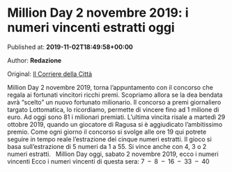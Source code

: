 
# Million Day 2 novembre 2019: i numeri vincenti estratti oggi

Published at: **2019-11-02T18:49:58+00:00**

Author: **Redazione**

Original: [Il Corriere della Città](https://www.ilcorrieredellacitta.com/news/million-day-2-novembre-2019-i-numeri-vincenti-estratti-oggi.html)

Million Day 2 novembre 2019, torna l’appuntamento con il concorso che regala ai fortunati vincitori ricchi premi. Scopriamo allora se la dea bendata avrà “scelto” un nuovo fortunato milionario. Il concorso a premi giornaliero targato Lottomatica, lo ricordiamo, permette di vincere fino ad 1 milione di euro.
Ad oggi sono 81 i milionari premiati. L’ultima vincita risale a martedì 29 ottobre 2019, quando un giocatore di Ragusa si è aggiudicato l’ambitissimo premio.
Come ogni giorno il concorso si svolge alle ore 19 qui potrete seguire in tempo reale l’estrazione dei cinque numeri estratti. Il gioco si basa sull’estrazione di 5 numeri da 1 a 55. Si vince anche con 4, 3 o 2 numeri estratti. 
 Million Day oggi, sabato 2 novembre 2019, ecco i numeri vincenti Ecco i numeri vincenti di questa sera: 7  –  8  –  16  –  33  –  40
